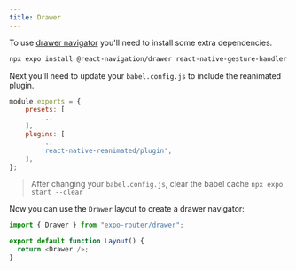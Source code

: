```yaml
---
title: Drawer
---
```


To use [drawer navigator](https://reactnavigation.org/docs/drawer-based-navigation) you'll need to install some extra dependencies.

```bash
npx expo install @react-navigation/drawer react-native-gesture-handler react-native-reanimated
```

Next you'll need to update your `babel.config.js` to include the reanimated plugin.

```js title=babel.config.js
module.exports = {
    presets: [
        ...
    ],
    plugins: [
        ...
        'react-native-reanimated/plugin',
    ],
};
```

> After changing your `babel.config.js`, clear the babel cache `npx expo start --clear`

Now you can use the `Drawer` layout to create a drawer navigator:

```js
import { Drawer } from "expo-router/drawer";

export default function Layout() {
  return <Drawer />;
}
```
